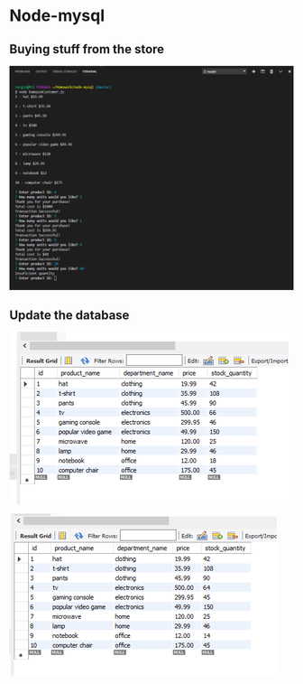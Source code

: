 # Node-mysql

## Buying stuff from the store

![Image of Yaktocat](./images/node-mysql.PNG)

## Update the database

![Image of Yaktocat](./images/node-mysq-2.PNG)

![Image of Yaktocat](./images/node-mysq-3.PNG)
